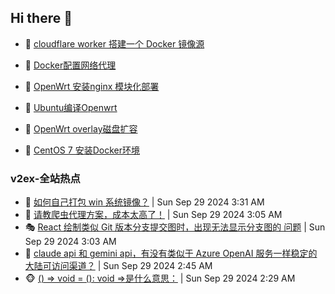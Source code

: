 ## Hi there 👋

<!--
**dkyg666/dkyg666** is a ✨ _special_ ✨ repository because its `README.md` (this file) appears on your GitHub profile.

Here are some ideas to get you started:

- 🔭 I’m currently working on ...
- 🌱 I’m currently learning ...
- 👯 I’m looking to collaborate on ...
- 🤔 I’m looking for help with ...
- 💬 Ask me about ...
- 📫 How to reach me: ...
- 😄 Pronouns: ...
- ⚡ Fun fact: ...
-->

<!-- BLOG-POST-LIST:START -->
- 🦩 [cloudflare worker 搭建一个 Docker 镜像源](http://blog.1996099.xyz/archives/cloudflare-worker-da-jian-yi-ge-docker-jing-xiang-zhan) 

- 🚦 [Docker配置网络代理](http://blog.1996099.xyz/archives/dockerpei-zhi-wang-luo-dai-li) 

- 🫶 [OpenWrt 安装nginx 模块化部署](http://blog.1996099.xyz/archives/openwrt-an-zhuang-nginx-mo-kuai-hua-bu-shu) 

- 🦄 [Ubuntu编译Openwrt](http://blog.1996099.xyz/archives/ubuntuzi-bian-yi-openwrt) 

- 🐻 [OpenWrt overlay磁盘扩容](http://blog.1996099.xyz/archives/openwrt-overlay) 

- 🤖 [CentOS 7 安装Docker环境](http://blog.1996099.xyz/archives/centos-docker) 
<!-- BLOG-POST-LIST:END -->

### v2ex-全站热点
<!-- v2ex:START -->
- 🥸 [如何自己打包 win 系统镜像？](https://www.v2ex.com/t/1076756#reply6) | Sun Sep 29 2024 3:31 AM
- 🤗 [请教爬虫代理方案，成本太高了！](https://www.v2ex.com/t/1076743#reply9) | Sun Sep 29 2024 3:05 AM
- 🎭 [React 绘制类似 Git 版本分支提交图时，出现无法显示分支图的 问题](https://www.v2ex.com/t/1076738#reply1) | Sun Sep 29 2024 3:03 AM
- 🥷 [claude api 和 gemini api，有没有类似于 Azure OpenAI 服务一样稳定的大陆可访问渠道？](https://www.v2ex.com/t/1076724#reply2) | Sun Sep 29 2024 2:45 AM
- 🐵 [&lpar;&rpar; =&gt; void = &lpar;&rpar;: void =&gt;是什么意思：](https://www.v2ex.com/t/1076716#reply4) | Sun Sep 29 2024 2:29 AM<!-- v2ex:END -->

